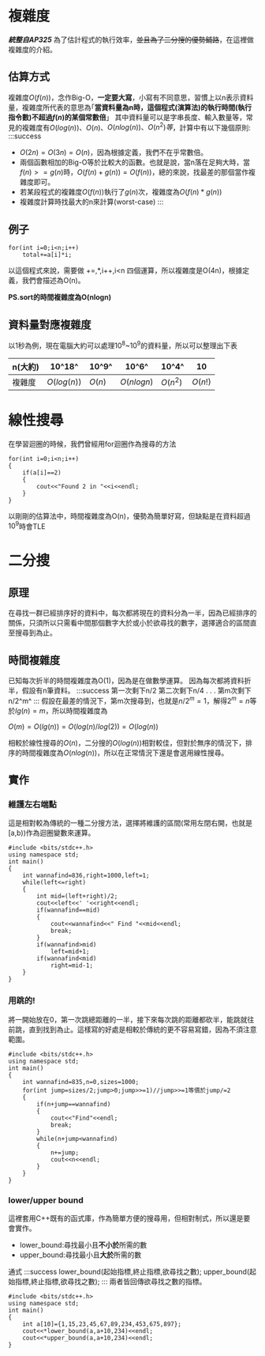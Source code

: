 # 複雜度
***統整自AP325***
為了估計程式的執行效率，~~並且為了二分搜的優勢鋪路~~，在這裡做複雜度的介紹。
## 估算方式
複雜度$O(f(n))$，念作Big-O，**一定要大寫**，小寫有不同意思，習慣上以n表示資料量，複雜度所代表的意思為｢**當資料量為n時，這個程式(演算法)的執行時間(執行指令數)不超過$f(n)$的某個常數倍**」 其中資料量可以是字串長度、輸入數量等，常見的複雜度有$O(log(n))、O(n)$、$O(nlog(n))、O(n^2)等$，計算中有以下幾個原則:
:::success
* $O(2n)=O(3n)=O(n)$，因為根據定義，我們不在乎常數倍。
* 兩個函數相加的Big-O等於比較大的函數。也就是說，當n落在足夠大時，當$f(n)>=g(n)$時，$O(f(n)+g(n))=O(f(n))$，總的來說，找最差的那個當作複雜度即可。
* 若某段程式的複雜度$O(f(n))$執行了$g(n)$次，複雜度為$O(f(n)*g(n))$
* 複雜度計算時找最大的n來計算(worst-case)
:::
## 例子
```cpp=
for(int i=0;i<n;i++)
    total+=a[i]*i;
```
以這個程式來說，需要做 +=,\*,i++,i<n 四個運算，所以複雜度是O(4n)，根據定義，我們會描述為O(n)。

**PS.sort的時間複雜度為O(nlogn)**

## 資料量對應複雜度
以1秒為例，現在電腦大約可以處理$10^8$~$10^9$的資料量，所以可以整理出下表


| n(大約) | 10^18^      | 10^9^  | 10^6^      | 10^4^    | 10     |
| ------- | ----------- | ------ | ---------- | -------- | ------ |
| 複雜度  | $O(log(n))$ | $O(n)$ | $O(nlogn)$ | $O(n^2)$ | $O(n!)$ |

# 線性搜尋
在學習迴圈的時候，我們曾經用for迴圈作為搜尋的方法
```cpp=
for(int i=0;i<n;i++)
{
    if(a[i]==2)
    {
        cout<<"Found 2 in "<<i<<endl;
    }
}
```
以剛剛的估算法中，時間複雜度為O(n)，優勢為簡單好寫，但缺點是在資料超過$10^9$時會TLE
# 二分搜
## 原理
在尋找一群已經排序好的資料中，每次都將現在的資料分為一半，因為已經排序的關係，只須所以只需看中間那個數字大於或小於欲尋找的數字，選擇適合的區間直至搜尋到為止。
## 時間複雜度
已知每次折半的時間複雜度為O(1)，因為是在做數學運算。
因為每次都將資料折半，假設有n筆資料。
:::success
第一次剩下n/2
第二次剩下n/4
.
.
.
第m次剩下n/2^m^
:::
假設在最差的情況下，第m次搜尋到，也就是$n/2^m=1$，解得$2^m=n$等於$lg(n)=m$，所以時間複雜度為

$O(m)=O(lg(n))=O(log(n)/log(2))=O(log(n))$

相較於線性搜尋的$O(n)$，二分搜的$O(log(n))$相對較佳，但對於無序的情況下，排序的時間複雜度為$O(nlog(n))$，所以在正常情況下還是會選用線性搜尋。

## 實作
### 維護左右端點
這是相對較為傳統的一種二分搜方法，選擇將維護的區間(常用左閉右開，也就是\[a,b))作為迴圈變數來運算。
```cpp=
#include <bits/stdc++.h>
using namespace std;
int main()
{
    int wannafind=836,right=1000,left=1;
    while(left<=right)
    {
        int mid=(left+right)/2;
        cout<<left<<' '<<right<<endl;
        if(wannafind==mid)
        {
            cout<<wannafind<<" Find "<<mid<<endl;
            break;
        }
        if(wannafind>mid)
            left=mid+1;
        if(wannafind<mid)
            right=mid-1;
    }
}

```
### 用跳的!
將一開始放在0，第一次跳總距離的一半，接下來每次跳的距離都砍半，能跳就往前跳，直到找到為止。這樣寫的好處是相較於傳統的更不容易寫錯，因為不須注意範圍。
```cpp=
#include <bits/stdc++.h>
using namespace std;
int main()
{
    int wannafind=835,n=0,sizes=1000;
    for(int jump=sizes/2;jump>0;jump>>=1)//jump>>=1等價於jump/=2
    {
        if(n+jump==wannafind)
        {
            cout<<"Find"<<endl;
            break;
        }
        while(n+jump<wannafind)
        {
            n+=jump;
            cout<<n<<endl;
        }
    }
}

```

### lower/upper bound 
這裡套用C++既有的函式庫，作為簡單方便的搜尋用，但相對制式，所以還是要會實作。
* lower_bound:尋找最小且**不小於**所需的數
* upper_bound:尋找最小且**大於**所需的數

通式
:::success
lower_bound(起始指標,終止指標,欲尋找之數);
upper_bound(起始指標,終止指標,欲尋找之數);
:::
兩者皆回傳欲尋找之數的指標。
```cpp=
#include <bits/stdc++.h>
using namespace std;
int main()
{
    int a[10]={1,15,23,45,67,89,234,453,675,897};
    cout<<*lower_bound(a,a+10,234)<<endl;
    cout<<*upper_bound(a,a+10,234)<<endl;
}
```